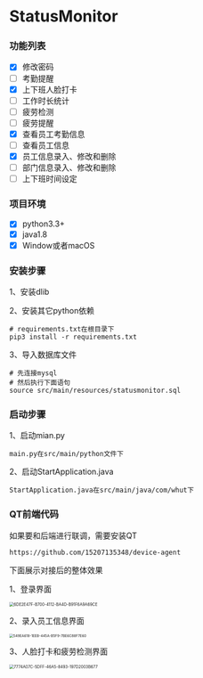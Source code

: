 # StatusMonitor

### 功能列表

* [x] 修改密码
* [ ] 考勤提醒
* [x] 上下班人脸打卡
* [ ] 工作时长统计
* [ ] 疲劳检测
* [ ] 疲劳提醒
* [x] 查看员工考勤信息
* [ ] 查看员工信息
* [x] 员工信息录入、修改和删除
* [ ] 部门信息录入、修改和删除
* [ ] 上下班时间设定

### 项目环境

* [x] python3.3+
* [x] java1.8
* [x] Window或者macOS

### 安装步骤
1、安装dlib

2、安装其它python依赖

```
# requirements.txt在根目录下
pip3 install -r requirements.txt
```

3、导入数据库文件

```
# 先连接mysql
# 然后执行下面语句
source src/main/resources/statusmonitor.sql
```

### 启动步骤

1、启动mian.py

```
main.py在src/main/python文件下
```

2、启动StartApplication.java

```
StartApplication.java在src/main/java/com/whut下
```

### QT前端代码

如果要和后端进行联调，需要安装QT

`https://github.com/15207135348/device-agent`

下面展示对接后的整体效果

1、登录界面

<img src="https://tva1.sinaimg.cn/large/007S8ZIlgy1gfs1kpfpgwj30iw0ig3z4.jpg" alt="6DE2E47F-B700-4112-BA4D-B91F6A9A69CE" style="zoom: 50%;" />

2、录入员工信息界面

<img src="https://tva1.sinaimg.cn/large/007S8ZIlgy1gfs1o1vxomj30ve0j4wjx.jpg" alt="549EA618-1EEB-445A-B5F9-7BE6C88F7E60" style="zoom:44%;" />



3、人脸打卡和疲劳检测界面

<img src="https://tva1.sinaimg.cn/large/007S8ZIlgy1gfs1pv9jyhj311a0mwter.jpg" alt="7774A07C-5DFF-46A5-8493-197D2003B677" style="zoom:50%;" />





